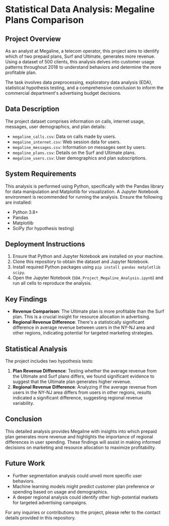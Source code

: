 # Statistical Data Analysis: Megaline Plans Comparison

## Project Overview

As an analyst at Megaline, a telecom operator, this project aims to identify which of two prepaid plans, Surf and Ultimate, generates more revenue. Using a dataset of 500 clients, this analysis delves into customer usage patterns throughout 2018 to understand behaviors and determine the more profitable plan.

The task involves data preprocessing, exploratory data analysis (EDA), statistical hypothesis testing, and a comprehensive conclusion to inform the commercial department's advertising budget decisions.

## Data Description

The project dataset comprises information on calls, internet usage, messages, user demographics, and plan details:

- `megaline_calls.csv`: Data on calls made by users.
- `megaline_internet.csv`: Web session data for users.
- `megaline_messages.csv`: Information on messages sent by users.
- `megaline_plans.csv`: Details on the Surf and Ultimate plans.
- `megaline_users.csv`: User demographics and plan subscriptions.

## System Requirements

This analysis is performed using Python, specifically with the Pandas library for data manipulation and Matplotlib for visualization. A Jupyter Notebook environment is recommended for running the analysis. Ensure the following are installed:

- Python 3.8+
- Pandas
- Matplotlib
- SciPy (for hypothesis testing)

## Deployment Instructions

1. Ensure that Python and Jupyter Notebook are installed on your machine.
2. Clone this repository to obtain the dataset and Jupyter Notebook.
3. Install required Python packages using `pip install pandas matplotlib scipy`.
4. Open the Jupyter Notebook (`SDA_Project_Megaline_Analysis.ipynb`) and run all cells to reproduce the analysis.

## Key Findings

- **Revenue Comparison**: The Ultimate plan is more profitable than the Surf plan. This is a crucial insight for resource allocation in advertising.
- **Regional Revenue Difference**: There's a statistically significant difference in average revenue between users in the NY-NJ area and other regions, indicating potential for targeted marketing strategies.

## Statistical Analysis

The project includes two hypothesis tests:

1. **Plan Revenue Difference**: Testing whether the average revenue from the Ultimate and Surf plans differs, we found significant evidence to suggest that the Ultimate plan generates higher revenue.
2. **Regional Revenue Difference**: Analyzing if the average revenue from users in the NY-NJ area differs from users in other regions, results indicated a significant difference, suggesting regional revenue variability.

## Conclusion

This detailed analysis provides Megaline with insights into which prepaid plan generates more revenue and highlights the importance of regional differences in user spending. These findings will assist in making informed decisions on marketing and resource allocation to maximize profitability.

## Future Work

- Further segmentation analysis could unveil more specific user behaviors.
- Machine learning models might predict customer plan preference or spending based on usage and demographics.
- A deeper regional analysis could identify other high-potential markets for targeted advertising campaigns.

For any inquiries or contributions to the project, please refer to the contact details provided in this repository.
